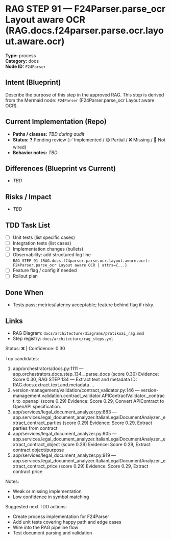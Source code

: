 # RAG STEP 91 — F24Parser.parse_ocr Layout aware OCR (RAG.docs.f24parser.parse.ocr.layout.aware.ocr)

**Type:** process  
**Category:** docs  
**Node ID:** `F24Parser`

## Intent (Blueprint)
Describe the purpose of this step in the approved RAG. This step is derived from the Mermaid node: `F24Parser` (F24Parser.parse_ocr Layout aware OCR).

## Current Implementation (Repo)
- **Paths / classes:** _TBD during audit_
- **Status:** ❓ Pending review (✅ Implemented / 🟡 Partial / ❌ Missing / 🔌 Not wired)
- **Behavior notes:** _TBD_

## Differences (Blueprint vs Current)
- _TBD_

## Risks / Impact
- _TBD_

## TDD Task List
- [ ] Unit tests (list specific cases)
- [ ] Integration tests (list cases)
- [ ] Implementation changes (bullets)
- [ ] Observability: add structured log line  
  `RAG STEP 91 (RAG.docs.f24parser.parse.ocr.layout.aware.ocr): F24Parser.parse_ocr Layout aware OCR | attrs={...}`
- [ ] Feature flag / config if needed
- [ ] Rollout plan

## Done When
- Tests pass; metrics/latency acceptable; feature behind flag if risky.

## Links
- RAG Diagram: `docs/architecture/diagrams/pratikoai_rag.mmd`
- Step registry: `docs/architecture/rag_steps.yml`


<!-- AUTO-AUDIT:BEGIN -->
Status: ❌  |  Confidence: 0.30

Top candidates:
1) app/orchestrators/docs.py:1111 — app.orchestrators.docs.step_134__parse_docs (score 0.30)
   Evidence: Score 0.30, RAG STEP 134 — Extract text and metadata
ID: RAG.docs.extract.text.and.metadata
...
2) version-management/validation/contract_validator.py:146 — version-management.validation.contract_validator.APIContractValidator._contract_to_openapi (score 0.29)
   Evidence: Score 0.29, Convert APIContract to OpenAPI specification.
3) app/services/legal_document_analyzer.py:883 — app.services.legal_document_analyzer.ItalianLegalDocumentAnalyzer._extract_contract_parties (score 0.29)
   Evidence: Score 0.29, Extract parties from contract
4) app/services/legal_document_analyzer.py:905 — app.services.legal_document_analyzer.ItalianLegalDocumentAnalyzer._extract_contract_object (score 0.29)
   Evidence: Score 0.29, Extract contract object/purpose
5) app/services/legal_document_analyzer.py:919 — app.services.legal_document_analyzer.ItalianLegalDocumentAnalyzer._extract_contract_price (score 0.29)
   Evidence: Score 0.29, Extract contract price

Notes:
- Weak or missing implementation
- Low confidence in symbol matching

Suggested next TDD actions:
- Create process implementation for F24Parser
- Add unit tests covering happy path and edge cases
- Wire into the RAG pipeline flow
- Test document parsing and validation
<!-- AUTO-AUDIT:END -->